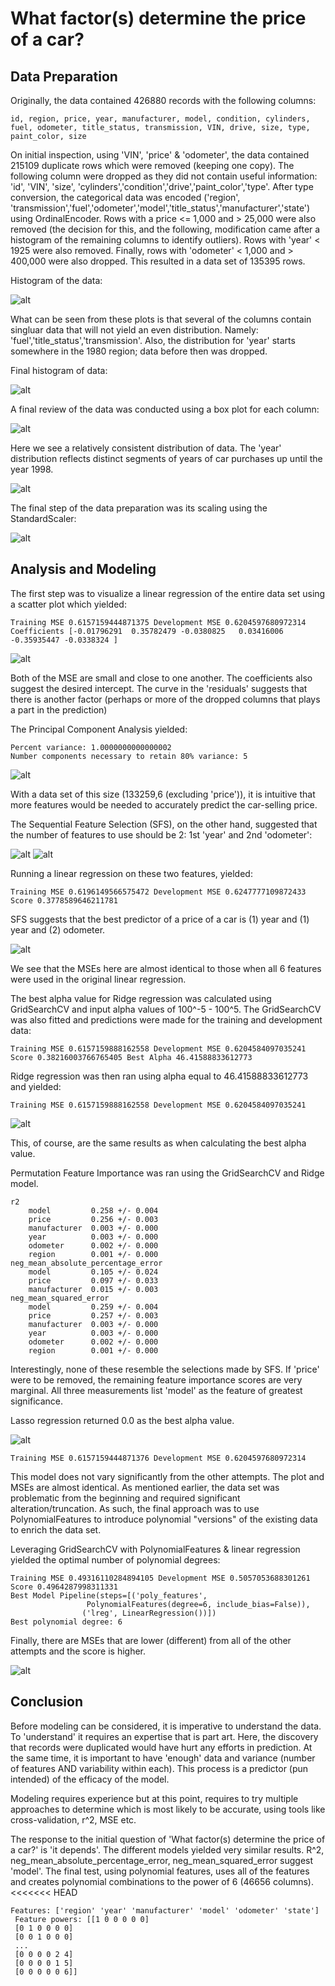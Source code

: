 # What factor(s) determine the price of a car?

## Data Preparation

Originally, the data contained 426880 records with the following columns:

```
id, region, price, year, manufacturer, model, condition, cylinders, fuel, odometer, title_status, transmission, VIN, drive, size, type, paint_color, size
```

On initial inspection, using 'VIN', 'price' & 'odometer', the data contained 215109 duplicate rows which were removed (keeping one copy). The following column were dropped as they did not contain useful information: 'id', 'VIN', 'size', 'cylinders','condition','drive','paint_color','type'. After type conversion, the categorical data was encoded ('region', 'transmission','fuel','odometer','model','title_status','manufacturer','state') using OrdinalEncoder. Rows with a price <= 1,000 and > 25,000 were also removed (the decision for this, and the following, modification came after a histogram of the remaining columns to identify outliers). Rows with 'year' < 1925 were also removed. Finally, rows with 'odometer' < 1,000 and > 400,000 were also dropped. This resulted in a data set of 135395 rows.

Histogram of the data:

![alt](images/1_data_histogram.png)

What can be seen from these plots is that several of the columns contain singluar data that will not yield an even distribution. Namely: 'fuel','title_status','transmission'. Also, the distribution for 'year' starts somewhere in the 1980 region; data before then was dropped.

Final histogram of data:

![alt](images/2_data_histogram.png)

A final review of the data was conducted using a box plot for each column:

![alt](images/3_boxplot.png)

Here we see a relatively consistent distribution of data. The 'year' distribution reflects distinct segments of years of car purchases up until the year 1998.

![alt](images/4_year_distribution.png)

The final step of the data preparation was its scaling using the StandardScaler:

![alt](images/5_standard_scaler.png)

## Analysis and Modeling

The first step was to visualize a linear regression of the entire data set using a scatter plot which yielded:
```
Training MSE 0.6157159444871375 Development MSE 0.6204597680972314
Coefficients [-0.01796291  0.35782479 -0.0380825   0.03416006 -0.35935447 -0.0338324 ]
```
![alt](images/6_lr_scatter_plot.png)

Both of the MSE are small and close to one another. The coefficients also suggest the desired intercept. The curve in the 'residuals' suggests that there is another factor (perhaps or more of the dropped columns that plays a part in the prediction)

The Principal Component Analysis yielded:
```
Percent variance: 1.0000000000000002
Number components necessary to retain 80% variance: 5
```
![alt](images/7_pca.png)

With a data set of this size (133259,6 (excluding 'price')), it is intuitive that more features would be needed to  accurately predict the car-selling price.

The Sequential Feature Selection (SFS), on the other hand, suggested that the number of features to use should be 2: 1st 'year' and 2nd 'odometer':

![alt](images/8_sfs.png)
![alt](images/9_sfs_data.png)

Running a linear regression on these two features, yielded:
```
Training MSE 0.6196149566575472 Development MSE 0.6247777109872433
Score 0.3778589646211781
```
SFS suggests that the best predictor of a price of a car is (1) year and (1) year and (2) odometer.

![alt](images/10_lr_2_features.png)

We see that the MSEs here are almost identical to those when all 6 features were used in the original linear regression.

The best alpha value for Ridge regression was calculated using GridSearchCV and input alpha values of 100^-5 - 100^5. The GridSearchCV was also fitted and predictions were made for the training and development data:
```
Training MSE 0.6157159888162558 Development MSE 0.6204584097035241
Score 0.38216003766765405 Best Alpha 46.41588833612773
```
Ridge regression was then ran using alpha equal to 46.41588833612773 and yielded:
```
Training MSE 0.6157159888162558 Development MSE 0.6204584097035241
```
![alt](images/11_ridge_best_alpha.png)

This, of course, are the same results as when calculating the best alpha value.

Permutation Feature Importance was ran using the GridSearchCV and Ridge model.
```
r2
    model         0.258 +/- 0.004
    price         0.256 +/- 0.003
    manufacturer  0.003 +/- 0.000
    year          0.003 +/- 0.000
    odometer      0.002 +/- 0.000
    region        0.001 +/- 0.000
neg_mean_absolute_percentage_error
    model         0.105 +/- 0.024
    price         0.097 +/- 0.033
    manufacturer  0.015 +/- 0.003
neg_mean_squared_error
    model         0.259 +/- 0.004
    price         0.257 +/- 0.003
    manufacturer  0.003 +/- 0.000
    year          0.003 +/- 0.000
    odometer      0.002 +/- 0.000
    region        0.001 +/- 0.000
```
Interestingly, none of these resemble the selections made by SFS. If 'price' were to be removed, the remaining feature importance scores are very marginal. All three measurements list 'model' as the feature of greatest significance.

Lasso regression returned 0.0 as the best alpha value.

![alt](images/12_lasso.png)
```
Training MSE 0.6157159444871376 Development MSE 0.6204597680972314
```
This model does not vary significantly from the other attempts. The plot and MSEs are almost identical. As mentioned earlier, the data set was problematic from the beginning and required significant alteration/truncation. As such, the final approach was to use PolynomialFeatures to introduce polynomial "versions" of the existing data to enrich the data set.

Leveraging GridSearchCV with PolynomialFeatures & linear regression yielded the optimal number of polynomial degrees:
```
Training MSE 0.49316110284894105 Development MSE 0.5057053688301261
Score 0.4964287998311331
Best Model Pipeline(steps=[('poly_features',
                 PolynomialFeatures(degree=6, include_bias=False)),
                ('lreg', LinearRegression())])
Best polynomial degree: 6
```
Finally, there are MSEs that are lower (different) from all of the other attempts and the score is higher.

![alt](images/13_poly.png)

## Conclusion

Before modeling can be considered, it is imperative to understand the data. To 'understand' it requires an expertise that is part art. Here, the discovery that records were duplicated would have hurt any efforts in prediction. At the same time, it is important to have 'enough' data and variance (number of features AND variability within each). This process is a predictor (pun intended) of the efficacy of the model.

Modeling requires experience but at this point, requires to try multiple approaches to determine which is most likely to be accurate, using tools like  cross-validation, r^2, MSE etc.

The response to the initial question of 'What factor(s) determine the price of a car?' is 'it depends'. The different models yielded very similar results. R^2, neg_mean_absolute_percentage_error, neg_mean_squared_error suggest 'model'. The final test, using polynomial features, uses all of the features and creates polynomial combinations to the power of 6 (46656 columns).
<<<<<<< HEAD

```
Features: ['region' 'year' 'manufacturer' 'model' 'odometer' 'state']
 Feature powers: [[1 0 0 0 0 0]
 [0 1 0 0 0 0]
 [0 0 1 0 0 0]
 ...
 [0 0 0 0 2 4]
 [0 0 0 0 1 5]
 [0 0 0 0 0 6]]
```
